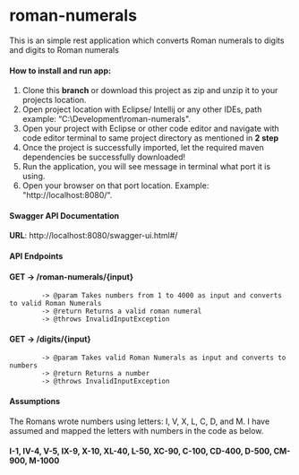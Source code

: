 # roman-numerals
This is an simple rest application which converts Roman numerals to digits and digits to Roman numerals

#### How to install and run app:

1. Clone this **branch** or download this project as zip and unzip it to your projects location.
2. Open project location with Eclipse/ Intellij or any other IDEs, path example: “C:\Development\roman-numerals".
3. Open your project with Eclipse or other code editor and navigate with code editor terminal to same project directory as mentioned in **2 step**
4. Once the project is successfully imported, let the required maven dependencies be successfully downloaded!
5. Run the application, you will see message in terminal what port it is using.
6. Open your browser on that port location. Example: "http://localhost:8080/".

#### Swagger API Documentation
**URL**: http://localhost:8080/swagger-ui.html#/

#### API Endpoints
#### GET -> /roman-numerals/{input}
            -> @param Takes numbers from 1 to 4000 as input and converts to valid Roman Numerals
            -> @return Returns a valid roman numeral
            -> @throws InvalidInputException
    
#### GET -> /digits/{input}
            -> @param Takes valid Roman Numerals as input and converts to numbers
            -> @return Returns a number 
            -> @throws InvalidInputException
            
#### Assumptions
The Romans wrote numbers using letters: I, V, X, L, C, D, and M.
I have assumed and mapped the letters with numbers in the code as below.

#### I-1, IV-4, V-5, IX-9, X-10, XL-40, L-50, XC-90, C-100, CD-400, D-500, CM-900, M-1000
      
